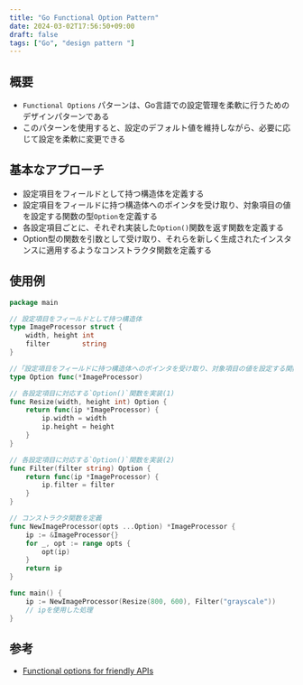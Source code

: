 ```yaml
---
title: "Go Functional Option Pattern"
date: 2024-03-02T17:56:50+09:00
draft: false
tags: ["Go", "design pattern "]
---
```


## 概要

* `Functional Options` パターンは、Go言語での設定管理を柔軟に行うためのデザインパターンである
* このパターンを使用すると、設定のデフォルト値を維持しながら、必要に応じて設定を柔軟に変更できる

## 基本なアプローチ

* 設定項目をフィールドとして持つ構造体を定義する
* 設定項目をフィールドに持つ構造体へのポインタを受け取り、対象項目の値を設定する関数の型`Option`を定義する
* 各設定項目ごとに、それぞれ実装した`Option()`関数を返す関数を定義する
* Option型の関数を引数として受け取り、それらを新しく生成されたインスタンスに適用するようなコンストラクタ関数を定義する

## 使用例

```Go
package main

// 設定項目をフィールドとして持つ構造体
type ImageProcessor struct {
	width, height int
	filter        string
}

//「設定項目をフィールドに持つ構造体へのポインタを受け取り、対象項目の値を設定する関数の型を定義
type Option func(*ImageProcessor)

// 各設定項目に対応する`Option()`関数を実装(1)
func Resize(width, height int) Option {
	return func(ip *ImageProcessor) {
		ip.width = width
		ip.height = height
	}
}

// 各設定項目に対応する`Option()`関数を実装(2)
func Filter(filter string) Option {
	return func(ip *ImageProcessor) {
		ip.filter = filter
	}
}

// コンストラクタ関数を定義
func NewImageProcessor(opts ...Option) *ImageProcessor {
	ip := &ImageProcessor{}
	for _, opt := range opts {
		opt(ip)
	}
	return ip
}

func main() {
	ip := NewImageProcessor(Resize(800, 600), Filter("grayscale"))
	// ipを使用した処理
}

```

## 参考

* [Functional options for friendly APIs](https://dave.cheney.net/2014/10/17/functional-options-for-friendly-apis)
